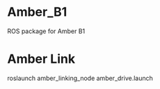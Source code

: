 # Amber_B1
ROS package for Amber B1


# Amber Link 
roslaunch amber_linking_node amber_drive.launch


